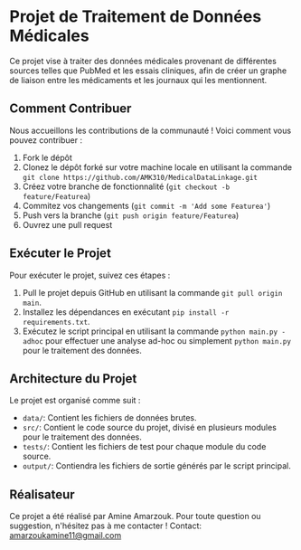 # Projet de Traitement de Données Médicales

Ce projet vise à traiter des données médicales provenant de différentes sources telles que PubMed et les essais cliniques, afin de créer un graphe de liaison entre les médicaments et les journaux qui les mentionnent.

## Comment Contribuer

Nous accueillons les contributions de la communauté ! Voici comment vous pouvez contribuer :

1. Fork le dépôt
2. Clonez le dépôt forké sur votre machine locale en utilisant la commande `git clone https://github.com/AMK310/MedicalDataLinkage.git`
3. Créez votre branche de fonctionnalité (`git checkout -b feature/Featurea`)
4. Commitez vos changements (`git commit -m 'Add some Featurea'`)
5. Push vers la branche (`git push origin feature/Featurea`)
6. Ouvrez une pull request

## Exécuter le Projet

Pour exécuter le projet, suivez ces étapes :

1. Pull le projet depuis GitHub en utilisant la commande `git pull origin main`.
2. Installez les dépendances en exécutant `pip install -r requirements.txt`.
3. Exécutez le script principal en utilisant la commande `python main.py -adhoc` pour effectuer une analyse ad-hoc ou simplement `python main.py` pour le traitement des données.

## Architecture du Projet

Le projet est organisé comme suit :

- `data/`: Contient les fichiers de données brutes.
- `src/`: Contient le code source du projet, divisé en plusieurs modules pour le traitement des données.
- `tests/`: Contient les fichiers de test pour chaque module du code source.
- `output/`: Contiendra les fichiers de sortie générés par le script principal.

## Réalisateur

Ce projet a été réalisé par Amine Amarzouk. Pour toute question ou suggestion, n'hésitez pas à me contacter !
Contact: amarzoukamine11@gmail.com